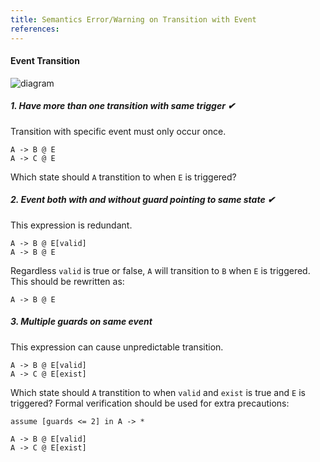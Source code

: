 ```yaml
---
title: Semantics Error/Warning on Transition with Event
references:
---
```


#### Event Transition
![diagram]()

##### 1. Have more than one transition with same trigger ✔
Transition with specific event must only occur once.
```scl,error
A -> B @ E
A -> C @ E
```
Which state should `A` transtition to when `E` is triggered?

##### 2. Event both **with** and **without** guard pointing to same state ✔
This expression is redundant.
```scl,error
A -> B @ E[valid]
A -> B @ E
```
Regardless `valid` is true or false, `A` will transition to `B` when `E` is triggered.
This should be rewritten as:
```scl
A -> B @ E
```

##### 3. Multiple guards on same event
This expression can cause unpredictable transition.
```scl,warning
A -> B @ E[valid]
A -> C @ E[exist]
```
Which state should `A` transtition to when `valid` and `exist` is true and `E` is triggered?
Formal verification should be used for extra precautions:
```scl
assume [guards <= 2] in A -> *

A -> B @ E[valid]
A -> C @ E[exist]
```
